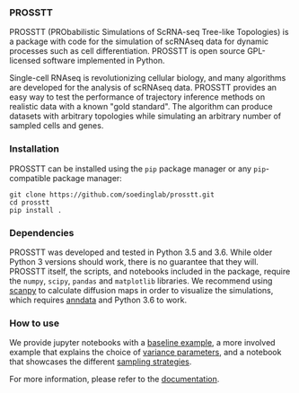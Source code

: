 ### PROSSTT

PROSSTT (PRObabilistic Simulations of ScRNA-seq Tree-like Topologies) is a package with code for the simulation of scRNAseq data for dynamic processes such as cell differentiation. PROSSTT is open source GPL-licensed software implemented in Python.

Single-cell RNAseq is revolutionizing cellular biology, and many algorithms are developed for the analysis of scRNAseq data. PROSSTT provides an easy way to test the performance of trajectory inference methods on realistic data with a known "gold standard". The algorithm can produce datasets with arbitrary topologies while simulating an arbitrary number of sampled cells and genes.

### Installation

PROSSTT can be installed using the `pip` package manager or any `pip`-compatible package manager:

	git clone https://github.com/soedinglab/prosstt.git
	cd prosstt
	pip install .

### Dependencies

PROSSTT was developed and tested in Python 3.5 and 3.6. While older Python 3 versions should work, there is no guarantee that they will. PROSSTT itself, the scripts, and notebooks included in the package, require the `numpy`, `scipy`, `pandas` and `matplotlib` libraries. We recommend using [scanpy](https://github.com/theislab/scanpy) to calculate diffusion maps in order to visualize the simulations, which requires [anndata](https://github.com/theislab/anndata) and Python 3.6 to work.

### How to use

We provide jupyter notebooks with a [baseline example](https://github.com/soedinglab/prosstt/blob/master/examples/minimal_example.ipynb), a more involved example that explains the choice of [variance parameters](https://github.com/soedinglab/prosstt/blob/master/examples/variance_sim.ipynb), and a notebook that showcases the different [sampling strategies](https://github.com/soedinglab/prosstt/blob/master/examples/density_sampling.ipynb).

For more information, please refer to the [documentation](http://www.404errorpages.com/).
